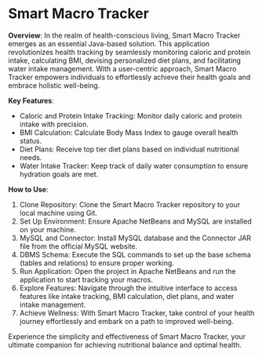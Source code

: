 # Smart Macro Tracker

**Overview**:
  In the realm of health-conscious living, Smart Macro Tracker emerges as an essential Java-based solution. This application revolutionizes health tracking by seamlessly monitoring caloric and protein intake, calculating BMI, devising personalized diet plans, and facilitating water intake management. With a user-centric approach, Smart Macro Tracker empowers individuals to effortlessly achieve their health goals and embrace holistic well-being.

**Key Features**:
- Caloric and Protein Intake Tracking: Monitor daily caloric and protein intake with precision.
- BMI Calculation: Calculate Body Mass Index to gauge overall health status.
- Diet Plans: Receive top tier diet plans based on individual nutritional needs.
- Water Intake Tracker: Keep track of daily water consumption to ensure hydration goals are met.

**How to Use**:
1. Clone Repository: Clone the Smart Macro Tracker repository to your local machine using Git.
2. Set Up Environment: Ensure Apache NetBeans and MySQL are installed on your machine.
3. MySQL and Connector: Install MySQL database and the Connector JAR file from the official MySQL website.
4. DBMS Schema: Execute the SQL commands to set up the base schema (tables and relations) to ensure proper working. 
5. Run Application: Open the project in Apache NetBeans and run the application to start tracking your macros.
6. Explore Features: Navigate through the intuitive interface to access features like intake tracking, BMI calculation, diet plans, and water intake management.
7. Achieve Wellness: With Smart Macro Tracker, take control of your health journey effortlessly and embark on a path to improved well-being.

Experience the simplicity and effectiveness of Smart Macro Tracker, your ultimate companion for achieving nutritional balance and optimal health.
